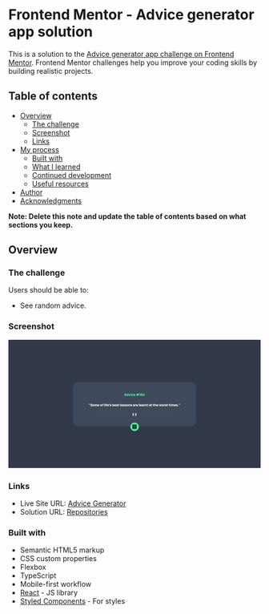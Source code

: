 # Frontend Mentor - Advice generator app solution

This is a solution to the [Advice generator app challenge on Frontend Mentor](https://www.frontendmentor.io/challenges/advice-generator-app-QdUG-13db). Frontend Mentor challenges help you improve your coding skills by building realistic projects.

## Table of contents

- [Overview](#overview)
  - [The challenge](#the-challenge)
  - [Screenshot](#screenshot)
  - [Links](#links)
- [My process](#my-process)
  - [Built with](#built-with)
  - [What I learned](#what-i-learned)
  - [Continued development](#continued-development)
  - [Useful resources](#useful-resources)
- [Author](#author)
- [Acknowledgments](#acknowledgments)

**Note: Delete this note and update the table of contents based on what sections you keep.**

## Overview

### The challenge

Users should be able to:

- See random advice.

### Screenshot

![](./src/assets/screenshot.jpeg)


### Links

- Live Site URL: [Advice Generator](https://advice-generator-eosin-nu.vercel.app/)
- Solution URL: [Repositories](https://github.com/PHnrq/advice-generator)

### Built with

- Semantic HTML5 markup
- CSS custom properties
- Flexbox
- TypeScript
- Mobile-first workflow
- [React](https://reactjs.org/) - JS library
- [Styled Components](https://styled-components.com/) - For styles
